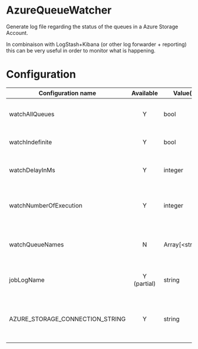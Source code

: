 # AzureQueueWatcher
Generate log file regarding the status of the queues in a Azure Storage Account.

In combinaison with LogStash+Kibana (or other log forwarder + reporting) this can be very useful in order to monitor what is happening.

# Configuration
| Configuration name | Available | Value(s) | Description |
|------------------------|:-----:|------|---|
| watchAllQueues | Y | bool | Watch all the available queues in the account |
| watchIndefinite | Y | bool | Watch for unlimited number of time |
| watchDelayInMs | Y | integer | Trigger the request to the queue each Nms |
| watchNumberOfExecution | Y | integer | Maximum number of execution if _watchIndefinite_ is _false_ |
| watchQueueNames | N | Array[&lt;string&gt;] | Names of the queues to watch if _watchAllQueues_ is _false_ |
| jobLogName | Y (partial) | string | Name of the job used for the _log file name_ and the _log data_|
| AZURE_STORAGE_CONNECTION_STRING | Y | string | Azure storage connection string used to connect to the storage Account|

